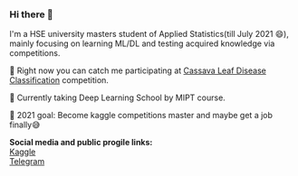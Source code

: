 ### Hi there 👋

I'm a HSE university masters student of Applied Statistics(till July 2021 😄), mainly focusing on learning ML/DL and testing acquired knowledge via competitions.</br>

🎯 Right now you can catch me  participating at <a href="https://www.kaggle.com/c/cassava-leaf-disease-classification/overview">Cassava Leaf Disease Classification</a> competition.

📖 Currently taking Deep Learning School by MIPT course.

👀 2021 goal: Become kaggle competitions master and maybe get a job finally😅  

**Social media and public progile links:** </br>
<a href="https://www.kaggle.com/edyanakov">Kaggle</a> </br>
<a href="https://t.me/edyanakov">Telegram</a>

<!--
**Edyanakov/Edyanakov** is a ✨ _special_ ✨ repository because its `README.md` (this file) appears on your GitHub profile
